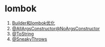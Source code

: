 # lombok

1. [Builder和lombok优化](Builder和lombok优化.md)
2. [@AllArgsConstructor@NoArgsConstructor](@AllArgsConstructor@NoArgsConstructor.md)
3. [@ToString](@ToString.md)
4. [@SneakyThrows](@SneakyThrows.md)